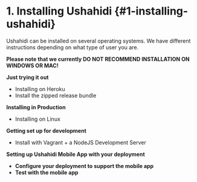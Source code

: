 # 1\. Installing Ushahidi {#1-installing-ushahidi}

Ushahidi can be installed on several operating systems. We have different instructions depending on what type of user you are.

**Please note that we currently DO NOT RECOMMEND INSTALLATION ON WINDOWS OR MAC!**

**Just trying it out**

*   Installing on Heroku
*   Install the zipped release bundle

**Installing in Production**

*   Installing on Linux

**Getting set up for development**

*   Install with Vagrant + a NodeJS Development Server

**Setting up Ushahidi Mobile App with your deployment**

*   **Configure your deployment to support the mobile app**
*   **Test with the mobile app**